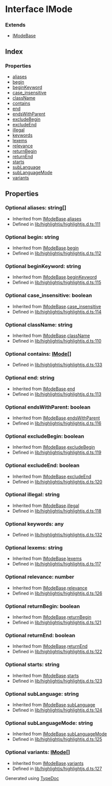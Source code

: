 # Interface IMode


### Extends
* [IModeBase](_highlight_js_.hljs.imodebase.md)

## Index

### Properties
* [aliases](_highlight_js_.hljs.imode.md#aliases)
* [begin](_highlight_js_.hljs.imode.md#begin)
* [beginKeyword](_highlight_js_.hljs.imode.md#beginkeyword)
* [case_insensitive](_highlight_js_.hljs.imode.md#case_insensitive)
* [className](_highlight_js_.hljs.imode.md#classname)
* [contains](_highlight_js_.hljs.imode.md#contains)
* [end](_highlight_js_.hljs.imode.md#end)
* [endsWithParent](_highlight_js_.hljs.imode.md#endswithparent)
* [excludeBegin](_highlight_js_.hljs.imode.md#excludebegin)
* [excludeEnd](_highlight_js_.hljs.imode.md#excludeend)
* [illegal](_highlight_js_.hljs.imode.md#illegal)
* [keywords](_highlight_js_.hljs.imode.md#keywords)
* [lexems](_highlight_js_.hljs.imode.md#lexems)
* [relevance](_highlight_js_.hljs.imode.md#relevance)
* [returnBegin](_highlight_js_.hljs.imode.md#returnbegin)
* [returnEnd](_highlight_js_.hljs.imode.md#returnend)
* [starts](_highlight_js_.hljs.imode.md#starts)
* [subLanguage](_highlight_js_.hljs.imode.md#sublanguage)
* [subLanguageMode](_highlight_js_.hljs.imode.md#sublanguagemode)
* [variants](_highlight_js_.hljs.imode.md#variants)

## Properties

### Optional aliases: string[]

* Inherited from [IModeBase](_highlight_js_.hljs.imodebase.md).[aliases](_highlight_js_.hljs.imodebase.md#aliases)
* Defined in [lib/highlightjs/highlightjs.d.ts:111](https://github.com/kimamula/typedoc/blob/HEAD/src/lib/highlightjs/highlightjs.d.ts#L111)


### Optional begin: string

* Inherited from [IModeBase](_highlight_js_.hljs.imodebase.md).[begin](_highlight_js_.hljs.imodebase.md#begin)
* Defined in [lib/highlightjs/highlightjs.d.ts:112](https://github.com/kimamula/typedoc/blob/HEAD/src/lib/highlightjs/highlightjs.d.ts#L112)


### Optional beginKeyword: string

* Inherited from [IModeBase](_highlight_js_.hljs.imodebase.md).[beginKeyword](_highlight_js_.hljs.imodebase.md#beginkeyword)
* Defined in [lib/highlightjs/highlightjs.d.ts:115](https://github.com/kimamula/typedoc/blob/HEAD/src/lib/highlightjs/highlightjs.d.ts#L115)


### Optional case_insensitive: boolean

* Inherited from [IModeBase](_highlight_js_.hljs.imodebase.md).[case_insensitive](_highlight_js_.hljs.imodebase.md#case_insensitive)
* Defined in [lib/highlightjs/highlightjs.d.ts:114](https://github.com/kimamula/typedoc/blob/HEAD/src/lib/highlightjs/highlightjs.d.ts#L114)


### Optional className: string

* Inherited from [IModeBase](_highlight_js_.hljs.imodebase.md).[className](_highlight_js_.hljs.imodebase.md#classname)
* Defined in [lib/highlightjs/highlightjs.d.ts:110](https://github.com/kimamula/typedoc/blob/HEAD/src/lib/highlightjs/highlightjs.d.ts#L110)


### Optional contains: [IMode](_highlight_js_.hljs.imode.md)[]

* Defined in [lib/highlightjs/highlightjs.d.ts:133](https://github.com/kimamula/typedoc/blob/HEAD/src/lib/highlightjs/highlightjs.d.ts#L133)


### Optional end: string

* Inherited from [IModeBase](_highlight_js_.hljs.imodebase.md).[end](_highlight_js_.hljs.imodebase.md#end)
* Defined in [lib/highlightjs/highlightjs.d.ts:113](https://github.com/kimamula/typedoc/blob/HEAD/src/lib/highlightjs/highlightjs.d.ts#L113)


### Optional endsWithParent: boolean

* Inherited from [IModeBase](_highlight_js_.hljs.imodebase.md).[endsWithParent](_highlight_js_.hljs.imodebase.md#endswithparent)
* Defined in [lib/highlightjs/highlightjs.d.ts:116](https://github.com/kimamula/typedoc/blob/HEAD/src/lib/highlightjs/highlightjs.d.ts#L116)


### Optional excludeBegin: boolean

* Inherited from [IModeBase](_highlight_js_.hljs.imodebase.md).[excludeBegin](_highlight_js_.hljs.imodebase.md#excludebegin)
* Defined in [lib/highlightjs/highlightjs.d.ts:119](https://github.com/kimamula/typedoc/blob/HEAD/src/lib/highlightjs/highlightjs.d.ts#L119)


### Optional excludeEnd: boolean

* Inherited from [IModeBase](_highlight_js_.hljs.imodebase.md).[excludeEnd](_highlight_js_.hljs.imodebase.md#excludeend)
* Defined in [lib/highlightjs/highlightjs.d.ts:120](https://github.com/kimamula/typedoc/blob/HEAD/src/lib/highlightjs/highlightjs.d.ts#L120)


### Optional illegal: string

* Inherited from [IModeBase](_highlight_js_.hljs.imodebase.md).[illegal](_highlight_js_.hljs.imodebase.md#illegal)
* Defined in [lib/highlightjs/highlightjs.d.ts:118](https://github.com/kimamula/typedoc/blob/HEAD/src/lib/highlightjs/highlightjs.d.ts#L118)


### Optional keywords: any

* Defined in [lib/highlightjs/highlightjs.d.ts:132](https://github.com/kimamula/typedoc/blob/HEAD/src/lib/highlightjs/highlightjs.d.ts#L132)


### Optional lexems: string

* Inherited from [IModeBase](_highlight_js_.hljs.imodebase.md).[lexems](_highlight_js_.hljs.imodebase.md#lexems)
* Defined in [lib/highlightjs/highlightjs.d.ts:117](https://github.com/kimamula/typedoc/blob/HEAD/src/lib/highlightjs/highlightjs.d.ts#L117)


### Optional relevance: number

* Inherited from [IModeBase](_highlight_js_.hljs.imodebase.md).[relevance](_highlight_js_.hljs.imodebase.md#relevance)
* Defined in [lib/highlightjs/highlightjs.d.ts:126](https://github.com/kimamula/typedoc/blob/HEAD/src/lib/highlightjs/highlightjs.d.ts#L126)


### Optional returnBegin: boolean

* Inherited from [IModeBase](_highlight_js_.hljs.imodebase.md).[returnBegin](_highlight_js_.hljs.imodebase.md#returnbegin)
* Defined in [lib/highlightjs/highlightjs.d.ts:121](https://github.com/kimamula/typedoc/blob/HEAD/src/lib/highlightjs/highlightjs.d.ts#L121)


### Optional returnEnd: boolean

* Inherited from [IModeBase](_highlight_js_.hljs.imodebase.md).[returnEnd](_highlight_js_.hljs.imodebase.md#returnend)
* Defined in [lib/highlightjs/highlightjs.d.ts:122](https://github.com/kimamula/typedoc/blob/HEAD/src/lib/highlightjs/highlightjs.d.ts#L122)


### Optional starts: string

* Inherited from [IModeBase](_highlight_js_.hljs.imodebase.md).[starts](_highlight_js_.hljs.imodebase.md#starts)
* Defined in [lib/highlightjs/highlightjs.d.ts:123](https://github.com/kimamula/typedoc/blob/HEAD/src/lib/highlightjs/highlightjs.d.ts#L123)


### Optional subLanguage: string

* Inherited from [IModeBase](_highlight_js_.hljs.imodebase.md).[subLanguage](_highlight_js_.hljs.imodebase.md#sublanguage)
* Defined in [lib/highlightjs/highlightjs.d.ts:124](https://github.com/kimamula/typedoc/blob/HEAD/src/lib/highlightjs/highlightjs.d.ts#L124)


### Optional subLanguageMode: string

* Inherited from [IModeBase](_highlight_js_.hljs.imodebase.md).[subLanguageMode](_highlight_js_.hljs.imodebase.md#sublanguagemode)
* Defined in [lib/highlightjs/highlightjs.d.ts:125](https://github.com/kimamula/typedoc/blob/HEAD/src/lib/highlightjs/highlightjs.d.ts#L125)


### Optional variants: [IMode](_highlight_js_.hljs.imode.md)[]

* Inherited from [IModeBase](_highlight_js_.hljs.imodebase.md).[variants](_highlight_js_.hljs.imodebase.md#variants)
* Defined in [lib/highlightjs/highlightjs.d.ts:127](https://github.com/kimamula/typedoc/blob/HEAD/src/lib/highlightjs/highlightjs.d.ts#L127)



Generated using [TypeDoc](http://typedoc.io)
